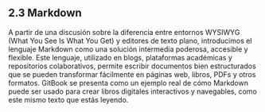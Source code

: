 ## 2.3 Markdown

A partir de una discusión sobre la diferencia entre entornos WYSIWYG (What You See Is What You Get) y editores de texto plano, introducimos el lenguaje Markdown como una solución intermedia poderosa, accesible y flexible. Este lenguaje, utilizado en blogs, plataformas académicas y repositorios colaborativos, permite escribir documentos bien estructurados que se pueden transformar fácilmente en páginas web, libros, PDFs y otros formatos. GitBook se presenta como un ejemplo real de cómo Markdown puede ser usado para crear libros digitales interactivos y navegables, como este mismo texto que estás leyendo.

